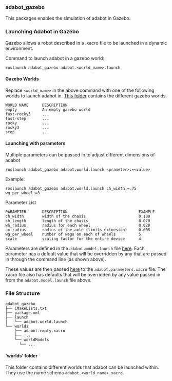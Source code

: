 ### adabot_gazebo

This packages enables the simulation of adabot in Gazebo.

### Launching Adabot in Gazebo
Gazebo allows a robot described in a .xacro file to be launched in a dynamic environment.

Command to launch adabot in a gazebo world:

`roslaunch adabot_gazebo adabot.<world_name>.launch`

#### Gazebo Worlds
Replace `<world_name>` in the above command with one of the following worlds to launch adabot in. [This folder](https://github.com/anthony-jclark/adabot/tree/master/adabot_gazebo/worlds) contains the different gazebo worlds.
```
WORLD NAME      DESCRIPTION
empty           An empty gazebo world
fast-rocky3     ...
fast-step       ...
rocky           ...
rocky3          ...
step            ...
```

#### Launching with parameters
Multiple parameters can be passed in to adjust different dimensions of adabot

`roslaunch adabot_gazebo adabot.world.launch <prameter>:=<value>`

Example:

`roslaunch adabot_gazebo adabot.world.launch ch_width:=.75 wg_per_wheel:=3`

Parameter List
```
PARAMETER       DESCRIPTION                               EXAMPLE
ch_width        width of the chasis                       0.100
ch_length       length of the chasis                      0.070
wh_radius       radius for each wheel                     0.020
ax_radius       radius of the axle (limits extnesion)     0.008
wg_per_wheel    number of wegs on each of wheels          5
scale           scaling factor for the entire device      4
```

Parameters are defined in the `adabot.model.launch` file [here](https://github.com/anthony-jclark/adabot/blob/master/adabot_description/launch/adabot.model.launch#L23-L35). Each parameter has a default value that will be overridden by any that are passed in through the command line (as shown above).

These values are then passed [here](https://github.com/anthony-jclark/adabot/blob/master/adabot_description/urdf/adabot.parameters.xacro#L8-L19) to the `adabot.parameters.xacro` file. The xacro file also has defaults that will be overridden by any value passed in from the `adabot.model.launch` file above.

### File Structure
```
adabot_gazebo
├── CMakeLists.txt
├── package.xml
├── launch
|   └── adabot.world.launch
└── worlds
    ├── adabot.empty.xacro
    ├── ...
    └── worldModels
      └── ...
```
#### 'worlds' folder

This folder contains different worlds that adabot can be launched within. They use the name schema `adabot.<world_name>.xacro`.

